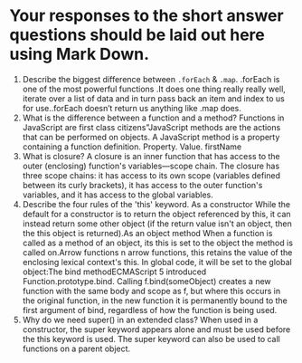 # Your responses to the short answer questions should be laid out here using Mark Down.
1. Describe the biggest difference between `.forEach` & `.map`.
.forEach is one of the most powerful functions .It does one thing really really well, iterate over a list of data and in turn pass back an item and index to us for use..forEach doesn’t return us anything like .map does. 
2. What is the difference between a function and a method?
Functions in JavaScript are first class citizens”JavaScript methods are the actions that can be performed on objects. A JavaScript method is a property containing a function definition. Property. Value. firstName
3. What is closure?
A closure is an inner function that has access to the outer (enclosing) function's variables—scope chain. The closure has three scope chains: it has access to its own scope (variables defined between its curly brackets), it has access to the outer function's variables, and it has access to the global variables.
4. Describe the four rules of the 'this' keyword.
As a constructor While the default for a constructor is to return the object referenced by this, it can instead return some other object (if the return value isn't an object, then the this object is returned).As an object method When a function is called as a method of an object, its this is set to the object the method is called on.Arrow functions n arrow functions, this retains the value of the enclosing lexical context's this. In global code, it will be set to the global object:The bind methodECMAScript 5 introduced Function.prototype.bind. Calling f.bind(someObject) creates a new function with the same body and scope as f, but where this occurs in the original function, in the new function it is permanently bound to the first argument of bind, regardless of how the function is being used.
5. Why do we need super() in an extended class?
When used in a constructor, the super keyword appears alone and must be used before the this keyword is used. The super keyword can also be used to call functions on a parent object.

